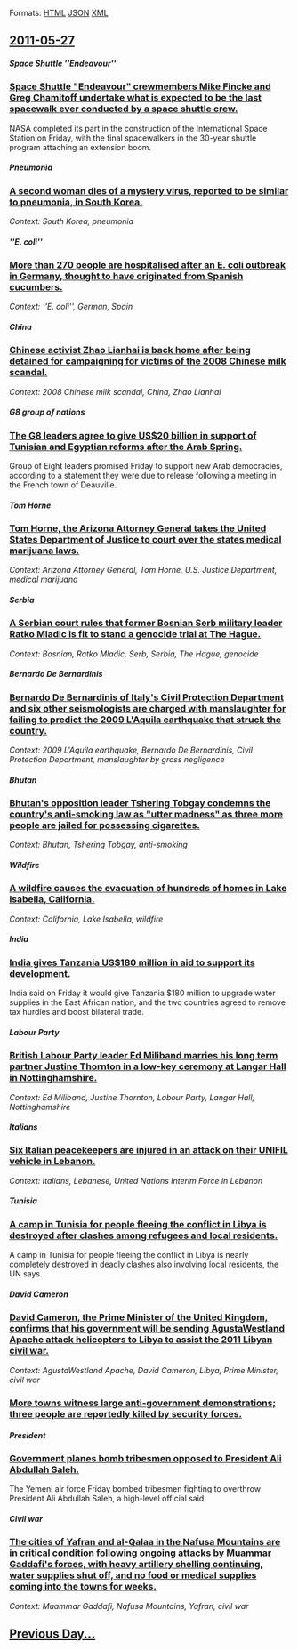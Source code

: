 
Formats: [HTML](2011/05/27/index.html)  [JSON](2011/05/27/index.json)  [XML](2011/05/27/index.xml)  

## [2011-05-27](/news/2011/05/27/index.md)

##### Space Shuttle ''Endeavour''
### [Space Shuttle "Endeavour" crewmembers Mike Fincke and Greg Chamitoff undertake what is expected to be the last spacewalk ever conducted by a space shuttle crew. ](/news/2011/05/27/space-shuttle-endeavour-crewmembers-mike-fincke-and-greg-chamitoff-undertake-what-is-expected-to-be-the-last-spacewalk-ever-conducted-by-a.md)
NASA completed its part in the construction of the International Space Station on Friday, with the final spacewalkers in the 30-year shuttle program attaching an extension boom. 

##### Pneumonia
### [A second woman dies of a mystery virus, reported to be similar to pneumonia, in South Korea. ](/news/2011/05/27/a-second-woman-dies-of-a-mystery-virus-reported-to-be-similar-to-pneumonia-in-south-korea.md)
_Context: South Korea, pneumonia_

##### ''E. coli''
### [More than 270 people are hospitalised after an E. coli outbreak in Germany, thought to have originated from Spanish cucumbers. ](/news/2011/05/27/more-than-270-people-are-hospitalised-after-an-e-coli-outbreak-in-germany-thought-to-have-originated-from-spanish-cucumbers.md)
_Context: ''E. coli'', German, Spain_

##### China
### [Chinese activist Zhao Lianhai is back home after being detained for campaigning for victims of the 2008 Chinese milk scandal. ](/news/2011/05/27/chinese-activist-zhao-lianhai-is-back-home-after-being-detained-for-campaigning-for-victims-of-the-2008-chinese-milk-scandal.md)
_Context: 2008 Chinese milk scandal, China, Zhao Lianhai_

##### G8 group of nations
### [The G8 leaders agree to give US$20 billion in support of Tunisian and Egyptian reforms after the Arab Spring. ](/news/2011/05/27/the-g8-leaders-agree-to-give-us-20-billion-in-support-of-tunisian-and-egyptian-reforms-after-the-arab-spring.md)
Group of Eight leaders promised Friday to support new Arab democracies, according to a statement they were due to release following a meeting in the French town of Deauville.

##### Tom Horne
### [Tom Horne, the Arizona Attorney General takes the United States Department of Justice to court over the states medical marijuana laws. ](/news/2011/05/27/tom-horne-the-arizona-attorney-general-takes-the-united-states-department-of-justice-to-court-over-the-states-medical-marijuana-laws.md)
_Context: Arizona Attorney General, Tom Horne, U.S. Justice Department, medical marijuana_

##### Serbia
### [A Serbian court rules that former Bosnian Serb military leader Ratko Mladic is fit to stand a genocide trial at The Hague. ](/news/2011/05/27/a-serbian-court-rules-that-former-bosnian-serb-military-leader-ratko-mladia-is-fit-to-stand-a-genocide-trial-at-the-hague.md)
_Context: Bosnian, Ratko Mladic, Serb, Serbia, The Hague, genocide_

##### Bernardo De Bernardinis
### [Bernardo De Bernardinis of Italy's Civil Protection Department and six other seismologists are charged with manslaughter for failing to predict the 2009 L'Aquila earthquake that struck the country. ](/news/2011/05/27/bernardo-de-bernardinis-of-italy-s-civil-protection-department-and-six-other-seismologists-are-charged-with-manslaughter-for-failing-to-pred.md)
_Context: 2009 L'Aquila earthquake, Bernardo De Bernardinis, Civil Protection Department, manslaughter by gross negligence_

##### Bhutan
### [Bhutan's opposition leader Tshering Tobgay condemns the country's anti-smoking law as "utter madness" as three more people are jailed for possessing cigarettes. ](/news/2011/05/27/bhutan-s-opposition-leader-tshering-tobgay-condemns-the-country-s-anti-smoking-law-as-utter-madness-as-three-more-people-are-jailed-for-po.md)
_Context: Bhutan, Tshering Tobgay, anti-smoking_

##### Wildfire
### [A wildfire causes the evacuation of hundreds of homes in Lake Isabella, California. ](/news/2011/05/27/a-wildfire-causes-the-evacuation-of-hundreds-of-homes-in-lake-isabella-california.md)
_Context: California, Lake Isabella, wildfire_

##### India
### [India gives Tanzania US$180 million in aid to support its development. ](/news/2011/05/27/india-gives-tanzania-us-180-million-in-aid-to-support-its-development.md)
India said on Friday it would give Tanzania $180 million to upgrade water supplies in the East African nation, and the two countries agreed to remove tax hurdles and boost bilateral trade.

##### Labour Party
### [British Labour Party leader Ed Miliband marries his long term partner Justine Thornton in a low-key ceremony at Langar Hall in Nottinghamshire. ](/news/2011/05/27/british-labour-party-leader-ed-miliband-marries-his-long-term-partner-justine-thornton-in-a-low-key-ceremony-at-langar-hall-in-nottinghamshi.md)
_Context: Ed Miliband, Justine Thornton, Labour Party, Langar Hall, Nottinghamshire_

##### Italians
### [Six Italian peacekeepers are injured in an attack on their UNIFIL vehicle in Lebanon. ](/news/2011/05/27/six-italian-peacekeepers-are-injured-in-an-attack-on-their-unifil-vehicle-in-lebanon.md)
_Context: Italians, Lebanese, United Nations Interim Force in Lebanon_

##### Tunisia
### [A camp in Tunisia for people fleeing the conflict in Libya is destroyed after clashes among refugees and local residents. ](/news/2011/05/27/a-camp-in-tunisia-for-people-fleeing-the-conflict-in-libya-is-destroyed-after-clashes-among-refugees-and-local-residents.md)
A camp in Tunisia for people fleeing the conflict in Libya is nearly completely destroyed in deadly clashes also involving local residents, the UN says.

##### David Cameron
### [David Cameron, the Prime Minister of the United Kingdom, confirms that his government will be sending AgustaWestland Apache attack helicopters to Libya to assist the 2011 Libyan civil war. ](/news/2011/05/27/david-cameron-the-prime-minister-of-the-united-kingdom-confirms-that-his-government-will-be-sending-agustawestland-apache-attack-helicopte.md)
_Context: AgustaWestland Apache, David Cameron, Libya, Prime Minister, civil war_

##### 
### [More towns witness large anti-government demonstrations; three people are reportedly killed by security forces. ](/news/2011/05/27/more-towns-witness-large-anti-government-demonstrations-three-people-are-reportedly-killed-by-security-forces.md)
##### President
### [Government planes bomb tribesmen opposed to President Ali Abdullah Saleh. ](/news/2011/05/27/government-planes-bomb-tribesmen-opposed-to-president-ali-abdullah-saleh.md)
The Yemeni air force Friday bombed tribesmen fighting to overthrow President Ali Abdullah Saleh, a high-level official said.

##### Civil war
### [The cities of Yafran and al-Qalaa in the Nafusa Mountains are in critical condition following ongoing attacks by Muammar Gaddafi's forces, with heavy artillery shelling continuing, water supplies shut off, and no food or medical supplies coming into the towns for weeks. ](/news/2011/05/27/the-cities-of-yafran-and-al-qalaa-in-the-nafusa-mountains-are-in-critical-condition-following-ongoing-attacks-by-muammar-gaddafi-s-forces-w.md)
_Context: Muammar Gaddafi, Nafusa Mountains, Yafran, civil war_

## [Previous Day...](/news/2011/05/26/index.md)

